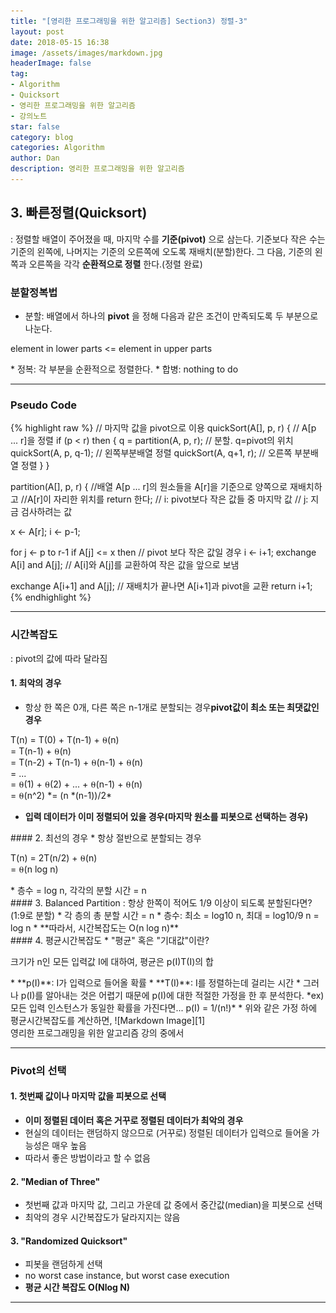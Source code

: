 ```yaml
---
title: "[영리한 프로그래밍을 위한 알고리즘] Section3) 정렬-3"
layout: post
date: 2018-05-15 16:38
image: /assets/images/markdown.jpg
headerImage: false
tag:
- Algorithm
- Quicksort
- 영리한 프로그래밍을 위한 알고리즘
- 강의노트
star: false
category: blog
categories: Algorithm
author: Dan
description: 영리한 프로그래밍을 위한 알고리즘
---
```


## 3. 빠른정렬(Quicksort)
: 정렬할 배열이 주어졌을 때, 마지막 수를 **기준(pivot)** 으로 삼는다. <span class="evidence-skyblue">기준보다 작은 수는 기준의 왼쪽에, 나머지는 기준의 오른쪽에 오도록 재배치(분할)</span>한다. 그 다음, 기준의 왼쪽과 오른쪽을 각각 **순환적으로 정렬** 한다.(정렬 완료)

### 분할정복법
* 분할: 배열에서 하나의 **pivot** 을 정해 다음과 같은 조건이 만족되도록 두 부분으로 나눈다.
<p><span class="evidence-skyblue">element in lower parts <= element in upper parts</span></p>
* 정복: 각 부분을 순환적으로 정렬한다.
* 합병: nothing to do

---
### Pseudo Code
{% highlight raw %}
// 마지막 값을 pivot으로 이용
quickSort(A[], p, r) { // A[p ... r]을 정렬
  if (p < r) then {
    q = partition(A, p, r); // 분할. q=pivot의 위치
    quickSort(A, p, q-1); // 왼쪽부분배열 정렬
    quickSort(A, q+1, r); // 오른쪽 부분배열 정렬
  }
}

partition(A[], p, r) {
  //배열 A[p ... r]의 원소들을 A[r]을 기준으로 양쪽으로 재배치하고
  //A[r]이 자리한 위치를 return 한다;
  // i: pivot보다 작은 값들 중 마지막 값
  // j: 지금 검사하려는  값

  x ← A[r];
  i ← p-1;

  for j ← p to r-1
    if A[j] <= x then // pivot 보다 작은 값일 경우
      i ← i+1;
      exchange A[i] and A[j]; // A[i]와 A[j]를 교환하여 작은 값을 앞으로 보냄

  exchange A[i+1] and A[j]; // 재배치가 끝나면 A[i+1]과 pivot을 교환
  return i+1;
{% endhighlight %}

---
### 시간복잡도
: pivot의 값에 따라 달라짐

#### 1. 최악의 경우
* 항상 한 쪽은 0개, 다른 쪽은 n-1개로 분할되는 경우<span class="evidence-skyblue">**pivot값이 최소 또는 최댓값인 경우**</span>
<p>T(n) =  T(0) + T(n-1) + ⍬(n)<br>
= T(n-1) + ⍬(n)<br>
= T(n-2) + T(n-1) + ⍬(n-1) + ⍬(n)<br>
= ...<br>
= ⍬(1) + ⍬(2) + ... + ⍬(n-1) + ⍬(n)<br>
= ⍬(n^2) *= (n *(n-1))/2*</p>

* <span class="evidence-skyblue">**입력 데이터가 이미 정렬되어 있을 경우(마지막 원소를 피봇으로 선택하는 경우)**</span>

<div class="breaker"></div>
#### 2. 최선의 경우
* 항상 절반으로 분할되는 경우
<p>T(n) = 2T(n/2) + ⍬(n)<br>
= ⍬(n log n)</p>
* 층수 = log n, 각각의 분할 시간 = n

<div class="breaker"></div>
#### 3. Balanced Partition
: 항상 한쪽이 적어도 1/9 이상이 되도록 분할된다면?(1:9로 분할)
* 각 층의 총 분할 시간 = n
* 층수: 최소 = log10 n, 최대 = log10/9 n = log n
* <span class="evidence-skyblue">**따라서, 시간복잡도는 O(n log n)**</span>

<div class="breaker"></div>
#### 4. 평균시간복잡도
* "평균" 혹은 "기대값"이란?
<p>크기가 n인 모든 입력값 I에 대하여, 평균은 p(I)T(I)의 합</p>
* **p(I)**: I가 입력으로 들어올 확률
* **T(I)**: I를 정렬하는데 걸리는 시간
* 그러나 p(I)를 알아내는 것은 어렵기 때문에 p(I)에 대한 적절한 가정을 한 후 분석한다. *ex) 모든 입력 인스턴스가 동일한 확률을 가진다면... p(I) = 1/(n!)*
* 위와 같은 가정 하에 평균시간복잡도를 계산하면,
![Markdown Image][1]
<figcaption class="caption">영리한 프로그래밍을 위한 알고리즘 강의 중에서</figcaption>

---
### Pivot의 선택

#### 1. 첫번째 값이나 마지막 값을 피봇으로 선택
* <span class="evidence-skyblue">**이미 정렬된 데이터 혹은 거꾸로 정렬된 데이터가 최악의 경우**</span>
* 현실의 데이터는 랜덤하지 않으므로 (거꾸로) 정렬된 데이터가 입력으로 들어올 가능성은 매우 높음
* 따라서 좋은 방법이라고 할 수 없음

#### 2. "Median of Three"
* 첫번째 값과 마지막 값, 그리고 가운데 값 중에서 중간값(median)을 피봇으로 선택
* 최악의 경우 시간복잡도가 달라지지는 않음

#### 3. "Randomized Quicksort"
* 피봇을 랜덤하게 선택
* no worst case instance, but worst case execution
* <span class="evidence-skyblue">**평균 시간 복잡도 O(Nlog N)**</span>

---
[1]: /assets/images/스크린샷2018-05-15-1.jpg
